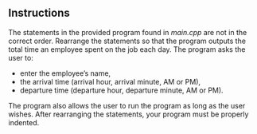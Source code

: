 ## Instructions
The statements in the provided program found in *main.cpp* are not in the correct order. Rearrange the statements so that the program outputs the total time an employee spent on the job each day. 
The program asks the user to:
* enter the employee’s name,
* the arrival time (arrival hour, arrival minute, AM or PM),
* departure time (departure hour, departure minute, AM or PM).

The program also allows the user to run the program as long as the user wishes. After rearranging the statements, your program must be properly indented.